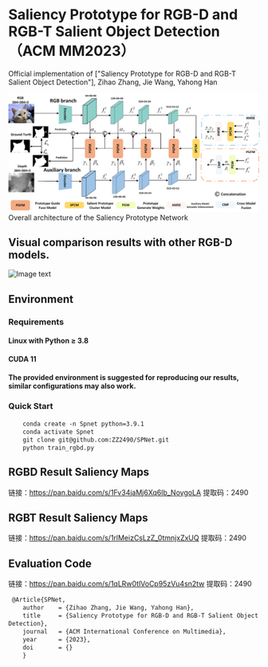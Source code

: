 # Saliency Prototype for RGB-D and RGB-T Salient Object Detection（ACM MM2023）
Official implementation of ["Saliency Prototype for RGB-D and RGB-T Salient Object Detection"], Zihao Zhang, Jie Wang, Yahong Han

  ![Image text](https://github.com/ZZ2490/SPNet/blob/main/f2.png)
Overall architecture of the Saliency Prototype Network
## Visual comparison results with other RGB-D models.
 ![Image text](https://github.com/ZZ2490/SPNet/blob/main/f5.png)
## Environment
### Requirements
#### Linux with Python ≥ 3.8
#### CUDA 11
#### The provided environment is suggested for reproducing our results, similar configurations may also work.
### Quick Start
```
    conda create -n Spnet python=3.9.1
    conda activate Spnet
    git clone git@github.com:ZZ2490/SPNet.git
    python train_rgbd.py
```
## RGBD Result Saliency Maps
链接：https://pan.baidu.com/s/1Fv34jaMj6Xq6lb_NoygoLA 
提取码：2490
## RGBT Result Saliency Maps
链接：https://pan.baidu.com/s/1rlMeizCsLzZ_0tmnjxZxUQ 
提取码：2490
## Evaluation Code
链接：https://pan.baidu.com/s/1qLRw0tlVoCp95zVu4sn2tw 
提取码：2490

```
 @Article{SPNet,
    author    = {Zihao Zhang, Jie Wang, Yahong Han},
    title     = {Saliency Prototype for RGB-D and RGB-T Salient Object Detection},
    journal   = {ACM International Conference on Multimedia},
    year      = {2023},
    doi       = {}
    }
 ```
